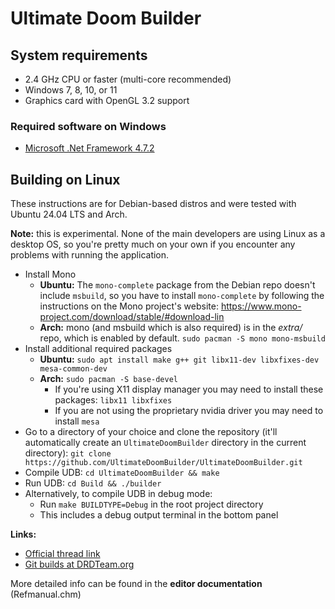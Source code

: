 # Ultimate Doom Builder

## System requirements
- 2.4 GHz CPU or faster (multi-core recommended)
- Windows 7, 8, 10, or 11
- Graphics card with OpenGL 3.2 support

### Required software on Windows
- [Microsoft .Net Framework 4.7.2](https://dotnet.microsoft.com/download/dotnet-framework/net472)

## Building on Linux
These instructions are for Debian-based distros and were tested with Ubuntu 24.04 LTS and Arch.

__Note:__ this is experimental. None of the main developers are using Linux as a desktop OS, so you're pretty much on your own if you encounter any problems with running the application.

- Install Mono
  - **Ubuntu:** The `mono-complete` package from the Debian repo doesn't include `msbuild`, so you have to install `mono-complete` by following the instructions on the Mono project's website: https://www.mono-project.com/download/stable/#download-lin
  - **Arch:** mono (and msbuild which is also required) is in the *extra/* repo, which is enabled by default. `sudo pacman -S mono mono-msbuild`
- Install additional required packages
  - **Ubuntu:** `sudo apt install make g++ git libx11-dev libxfixes-dev mesa-common-dev`
  - **Arch:** `sudo pacman -S base-devel`
    - If you're using X11 display manager you may need to install these packages: `libx11 libxfixes`
    - If you are not using the proprietary nvidia driver you may need to install `mesa`
- Go to a directory of your choice and clone the repository (it'll automatically create an `UltimateDoomBuilder` directory in the current directory): `git clone https://github.com/UltimateDoomBuilder/UltimateDoomBuilder.git`
- Compile UDB: `cd UltimateDoomBuilder && make`
- Run UDB: `cd Build && ./builder`
- Alternatively, to compile UDB in debug mode:
  - Run `make BUILDTYPE=Debug` in the root project directory
  - This includes a debug output terminal in the bottom panel

**Links:**
- [Official thread link](https://forum.zdoom.org/viewtopic.php?f=232&t=66745)
- [Git builds at DRDTeam.org](https://devbuilds.drdteam.org/ultimatedoombuilder/) 

More detailed info can be found in the **editor documentation** (Refmanual.chm)


